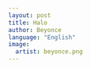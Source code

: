```yaml
---
layout: post
title: Halo
author: Beyonce
language: "English"
image:
  artist: beyonce.png
---
```

